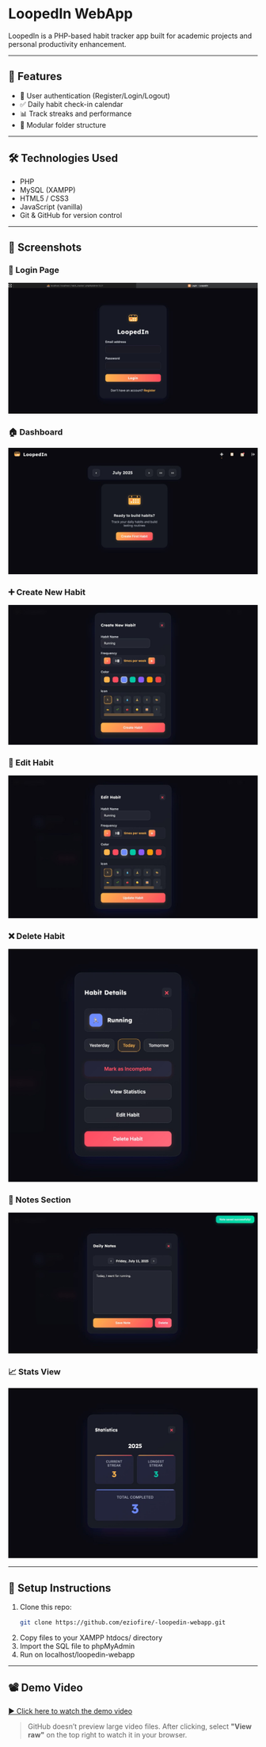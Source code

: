 # LoopedIn WebApp

LoopedIn is a PHP-based habit tracker app built for academic projects and personal productivity enhancement.

---

## 📌 Features

- 🔐 User authentication (Register/Login/Logout)
- ✅ Daily habit check-in calendar
- 📊 Track streaks and performance
- 📁 Modular folder structure

---

## 🛠 Technologies Used

- PHP
- MySQL (XAMPP)
- HTML5 / CSS3
- JavaScript (vanilla)
- Git & GitHub for version control

---



## 📸 Screenshots

### 🔐 Login Page
![Login](screenshots/login.jpeg)

### 🏠 Dashboard
![Dashboard](screenshots/dashboard.jpeg)

### ➕ Create New Habit
![Create Habit](screenshots/create_habbit.jpeg)

### 📝 Edit Habit
![Edit Habit](screenshots/edit_habit.jpeg)

### ❌ Delete Habit
![Delete Habit](screenshots/delete_habit.jpeg)

### 📌 Notes Section
![Notes](screenshots/notes.jpeg)

### 📈 Stats View
![Stats](screenshots/stats.jpeg)

---


## 🚀 Setup Instructions

1. Clone this repo:
   ```bash
   git clone https://github.com/eziofire/-loopedin-webapp.git
2.	Copy files to your XAMPP htdocs/ directory
3.	Import the SQL file to phpMyAdmin
4.	Run on localhost/loopedin-webapp


---

## 📽️ Demo Video

[▶️ Click here to watch the demo video](assets/github.mp4)

> GitHub doesn’t preview large video files. After clicking, select **"View raw"** on the top right to watch it in your browser.

